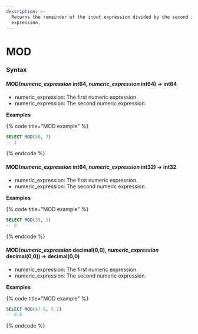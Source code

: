 ```yaml
---
description: >-
  Returns the remainder of the input expression divided by the second input
  expression.
---
```


# MOD

### Syntax <a href="#syntax" id="syntax"></a>

#### MOD(_numeric\_expression_ int64, _numeric\_expression_ int64) → int64 <a href="#modnumeric_expression-int64-numeric_expression-int64--int64" id="modnumeric_expression-int64-numeric_expression-int64--int64"></a>

* numeric\_expression: The first numeric expression.
* numeric\_expression: The second numeric expression.

**Examples**

{% code title="MOD example" %}
```sql
SELECT MOD(50, 7)
-- 1
```
{% endcode %}

#### MOD(_numeric\_expression_ int64, _numeric\_expression_ int32) → int32 <a href="#modnumeric_expression-int64-numeric_expression-int32--int32" id="modnumeric_expression-int64-numeric_expression-int32--int32"></a>

* numeric\_expression: The first numeric expression.
* numeric\_expression: The second numeric expression.

**Examples**

{% code title="MOD example" %}
```sql
SELECT MOD(35, 5)
-- 0
```
{% endcode %}

#### MOD(_numeric\_expression_ decimal(0,0), _numeric\_expression_ decimal(0,0)) → decimal(0,0) <a href="#modnumeric_expression-decimal00-numeric_expression-decimal00--decimal00" id="modnumeric_expression-decimal00-numeric_expression-decimal00--decimal00"></a>

* numeric\_expression: The first numeric expression.
* numeric\_expression: The second numeric expression.

**Examples**

{% code title="MOD example" %}
```sql
SELECT MOD(47.6, 5.2)
-- 0.8
```
{% endcode %}
